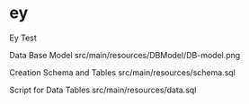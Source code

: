 # ey
Ey Test

Data Base Model
    src/main/resources/DBModel/DB-model.png

Creation Schema and Tables
    src/main/resources/schema.sql

Script for Data Tables
    src/main/resources/data.sql